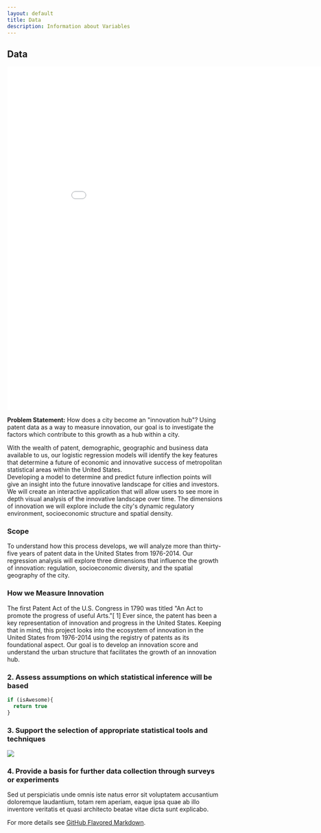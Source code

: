 ```yaml
---
layout: default
title: Data
description: Information about Variables
---
```

## Data

<iframe width="900" height="800" frameborder="0" scrolling="no" src="//plot.ly/~sarahjune1/30.embed"></iframe>

**Problem Statement:** How does a city become an "innovation hub"? Using patent data as a way to measure innovation, our goal is to investigate the factors which contribute to this growth as a hub within a city. 

With the wealth of patent, demographic, geographic and business data available to us, our logistic regression models will identify the key features that determine a future of economic and innovative success of metropolitan statistical areas within the United States. 
<br>
Developing a model to determine and predict future inflection points will give an insight into the future innovative landscape for cities and investors. We will create an interactive application that will allow users to see more in depth visual analysis of the innovative landscape over time. The dimensions of innovation we will explore include the city's dynamic regulatory environment, socioeconomic structure and spatial density.


### Scope
To understand how this process develops, we will analyze more than thirty-five years of patent data in the United States from 1976-2014. Our regression analysis will explore three dimensions that influence the growth of innovation: regulation, socioeconomic diversity, and the spatial geography of the city.


### How we Measure Innovation

The first Patent Act of the U.S. Congress in 1790 was titled "An Act to promote the progress of useful Arts."[​ 1]​ Ever since, the patent has been a key representation of innovation and progress in the United States. Keeping that in mind, this project looks into the ecosystem of innovation in the United States from 1976-2014 using the registry of patents as its foundational aspect. Our goal is to develop an innovation score and understand the urban structure that facilitates the growth of an innovation hub.


### 2. Assess assumptions on which statistical inference will be based

```javascript
if (isAwesome){
  return true
}
```

### 3. Support the selection of appropriate statistical tools and techniques

<img src="images/dummy_thumbnail.jpg?raw=true"/>

### 4. Provide a basis for further data collection through surveys or experiments

Sed ut perspiciatis unde omnis iste natus error sit voluptatem accusantium doloremque laudantium, totam rem aperiam, eaque ipsa quae ab illo inventore veritatis et quasi architecto beatae vitae dicta sunt explicabo. 

For more details see [GitHub Flavored Markdown](https://guides.github.com/features/mastering-markdown/).
